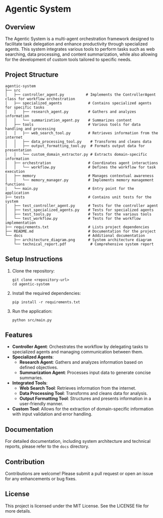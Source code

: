 # Agentic System

## Overview
The Agentic System is a multi-agent orchestration framework designed to facilitate task delegation and enhance productivity through specialized agents. This system integrates various tools to perform tasks such as web searching, data processing, and content summarization, while also allowing for the development of custom tools tailored to specific needs.

## Project Structure
```
agentic-system
├── src
│   ├── controller_agent.py          # Implements the ControllerAgent class for workflow orchestration
│   ├── specialized_agents            # Contains specialized agents for specific tasks
│   │   ├── research_agent.py         # Gathers and analyzes information
│   │   └── summarization_agent.py    # Summarizes content
│   ├── tools                         # Various tools for data handling and processing
│   │   ├── web_search_tool.py        # Retrieves information from the internet
│   │   ├── data_processing_tool.py    # Transforms and cleans data
│   │   ├── output_formatting_tool.py  # Formats output data for presentation
│   │   └── custom_domain_extractor.py # Extracts domain-specific information
│   ├── orchestration                 # Coordinates agent interactions
│   │   └── workflow.py               # Defines the workflow for task execution
│   ├── memory                        # Manages contextual awareness
│   │   └── memory_manager.py         # Implements memory management functions
│   └── main.py                       # Entry point for the application
├── tests                             # Contains unit tests for the system
│   ├── test_controller_agent.py      # Tests for the controller agent
│   ├── test_specialized_agents.py    # Tests for specialized agents
│   ├── test_tools.py                 # Tests for the various tools
│   └── test_workflow.py              # Tests for the workflow implementation
├── requirements.txt                  # Lists project dependencies
├── README.md                         # Documentation for the project
└── docs                              # Additional documentation
    ├── architecture_diagram.png      # System architecture diagram
    └── technical_report.pdf           # Comprehensive system report
```

## Setup Instructions
1. Clone the repository:
   ```
   git clone <repository-url>
   cd agentic-system
   ```

2. Install the required dependencies:
   ```
   pip install -r requirements.txt
   ```

3. Run the application:
   ```
   python src/main.py
   ```

## Features
- **Controller Agent**: Orchestrates the workflow by delegating tasks to specialized agents and managing communication between them.
- **Specialized Agents**: 
  - **Research Agent**: Gathers and analyzes information based on defined objectives.
  - **Summarization Agent**: Processes input data to generate concise summaries.
- **Integrated Tools**: 
  - **Web Search Tool**: Retrieves information from the internet.
  - **Data Processing Tool**: Transforms and cleans data for analysis.
  - **Output Formatting Tool**: Structures and presents information in a user-friendly manner.
- **Custom Tool**: Allows for the extraction of domain-specific information with input validation and error handling.

## Documentation
For detailed documentation, including system architecture and technical reports, please refer to the `docs` directory. 

## Contribution
Contributions are welcome! Please submit a pull request or open an issue for any enhancements or bug fixes. 

## License
This project is licensed under the MIT License. See the LICENSE file for more details.